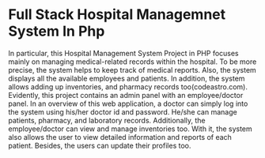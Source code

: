# Full Stack Hospital Managemnet System In Php
 In particular, this Hospital Management System Project in PHP focuses mainly on managing medical-related records within the hospital. To be more precise, the system helps to keep track of medical reports. Also, the system displays all the available employees and patients. In addition, the system allows adding up inventories, and pharmacy records too(codeastro.com). Evidently, this project contains an admin panel with an employee/doctor panel. In an overview of this web application, a doctor can simply log into the system using his/her doctor id and password. He/she can manage patients, pharmacy, and laboratory records. Additionally, the employee/doctor can view and manage inventories too. With it, the system also allows the user to view detailed information and reports of each patient. Besides, the users can update their profiles too.
